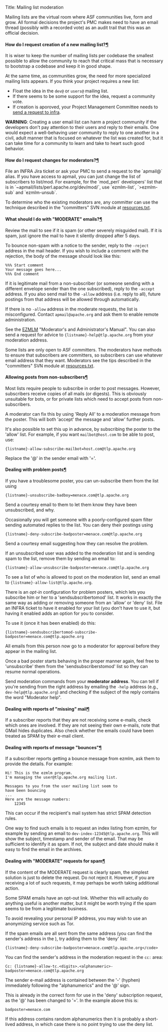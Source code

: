 Title: Mailing list moderation

Mailing lists are the virtual room where ASF communities live, form and grow. All formal decisions the project's PMC makes need to have an email thread (possibly with a recorded vote) as an audit trail that this was an official decision.

<h4 id="new-mailing-list">How do I request creation of a new mailing list?<a class="headerlink" href="#new-mailing-list" title="Permanent link">&para;</a></h4>

It is wiser to keep the number of mailing lists per codebase the smallest possible to allow the community to reach that critical mass that is necessary to bootstrap a codebase and keep it in good shape.

At the same time, as communities grow, the need for more specialized mailing lists appears. If you think your project requires a new list:

  - Float the idea in the `dev@` or `users@` mailing list.
  - If there seems to be some support for the idea, request a community vote.
  - If creation is aporoved, your Project Management Committee needs to [send a request to infra](contact.html).

**WARNING**: Creating a user email list can harm a project community if the developers don't pay attention to their users and reply to their emails. One would expect a well-behaving user community to reply to one another in a civil, adult manner that is focused on whatever the list was created for, but it can take time for a community to learn and take to heart such good behavior.


<h4 id="mailing-list-moderators">How do I request changes for moderators?<a class="headerlink" href="#mailing-list-moderators" title="Permanent link">&para;</a></h4>
<p>File an INFRA Jira ticket or ask your PMC to send a request to the `apmail@` alias. If you have access to apmail, you can just change the list of subscribers
to list/mod. For example, for the `mod_perl` developers' list that is in `~apmail/lists/perl.apache.org/dev/mod/`, use 
`ezmlm-list`, `>ezmlm-sub` and `ezmlm-unsub`.

To determine who the existing moderators are, any committer can use the technique described in the "committers" SVN module at <a href="https://svn.apache.org/repos/private/committers/docs/resources.txt" target="_blank">resources.txt</a>.

<h4 id="mail-moderate">What should I do with "MODERATE" emails?<a class="headerlink" href="#mail-moderate" title="Permanent link">&para;</a></h4>

Review the mail to see if it is spam (or other severely misguided mail). If it is spam, just ignore the mail to have it silently dropped after 5 days.

To bounce non-spam with a notice to the sender, reply to the `-reject` address in the mail header. If you wish to include a comment with the rejection, the body of the message should look like this:

```
%%% Start comment
Your message goes here...
%%% End comment
```

If it is legitimate mail from a non-subscriber (or someone sending with a different envelope sender than the one subscribed), reply to the `-accept` address. If you also send mail to the `-allow` address (i.e. reply to all), future postings from that address will be allowed through automatically.

If there is no `-allow` address in the moderate requests, the list is misconfigured. Contact `apmail@apache.org` and ask them to enable remote administration.

See the <a href="http://www.ezmlm.org/" target="_blank">EZMLM</a> "Moderator's and Administrator's Manual". You can also send a request for advice to `{listname}-help@tlp.apache.org` from your moderation address.

Some lists are only open to ASF committers. The moderators have methods to ensure that subscribers are committers, so subscribers can use whatever email address that they want. Moderators see the tips described in the "committers" SVN module at <a href="https://svn.apache.org/repos/private/committers/docs/resources.txt" target="_blank">resources.txt</a>.

<h4 id="allowing_posts">Allowing posts from non-subscribers<a class="headerlink" href="#allowing_posts" title="Permanent link">&para;</a></h4>

Most lists require people to subscribe in order to post messages. However, subscribers receive copies of all mails (or digests). This is obviously unsuitable for bots, or for private lists which need to accept posts from non-subscribers.

A moderator can fix this by using 'Reply All' to a moderation message from the poster. This will both 'accept' the message and 'allow' further posts.

It's also possible to set this up in advance, by subscribing the poster to the 'allow' list. For example, if you want `mailbot@host.com` to be able to post, use:

```
{listname}-allow-subscribe-mailbot=host.com@tlp.apache.org
```

Replace the '@' in the sender email with '='.

<h4 id="problem_posts">Dealing with problem posts<a class="headerlink" href="#problem_posts" title="Permanent link">&para;</a></h4>

If you have a troublesome poster, you can un-subscribe them from the list using

```
{listname}-unsubscribe-badboy=menace.com@tlp.apache.org
```

Send a courtesy email to them to let them know they have been unsubscribed, and why.

Occasionally you will get someone with a poorly-configured spam filter sending automated replies to the list. You can deny their postings using

```
{listname}-deny-subscribe-badposter=menace.com@tlp.apache.org
```

Send a courtesy email suggesting how they can resolve the problem.

If an unsubscribed user was added to the moderation list and is sending spam to the list, remove them by sending an email to:

```
{listname}-allow-unsubscribe-badposter=menace.com@tlp.apache.org
```

To see a list of who is allowed to post on the moderation list, send an email to `{listname}-allow-list@tlp.apache.org`.

There is an <em>opt-in</em> configuration for problem posters, which lets you subscribe him or her to a 'sendsubscribertomod' list. It works in exactly the same way as adding or removing someone from an 'allow' or 'deny' list. File an INFRA ticket to have it enabled for your list (you don't have to use it, but having it enabled adds an option for you to consider.

To use it (once it has been enabled) do this:

```
{listname}-sendsubscribertomod-subscribe-badposter=menace.com@tlp.apache.org

```

All emails from this person now go to a moderator for approval before they appear in the mailing list.

Once a bad poster starts behaving in the proper manner again, feel free to 'unsubscribe' them from the 'sendsubscriberstomod' list so they can resume normal operations.

Send moderation commands from your **moderator address**.  You can tell if you're sending from the right address by emailing the `-help` address (e.g.,
`dev-help@tlp.apache.org`) and checking if the subject of the reply contains the word "Moderator help".

<h4 id="missing">Dealing with reports of "missing" mail<a class="headerlink" href="#missing" title="Permanent link">&para;</a></h4>

If a subscriber reports that they are not receiving some e-mails, check which ones are involved. If they are not seeing their own e-mails, note that GMail hides duplicates.
Also check whether the emails could have been treated as SPAM by their e-mail client.

<h4 id="bounce">Dealing with reports of message "bounces"<a class="headerlink" href="#bounce" title="Permanent link">&para;</a></h4>

If a subscriber reports getting a  bounce message from ezmlm, ask them to provide the details.
For example:

```
Hi! This is the ezmlm program.
I'm managing the user@tlp.apache.org mailing list.

Messages to you from the user mailing list seem to
have been bouncing
...
Here are the message numbers:
    12345

```

This can occur if the recipient's mail system has strict SPAM detection rules. 

One way to find such emails is to request an index listing from ezmlm, for example
by sending an email to `dev-index-12345@tlp.apache.org`. This will show the subject, timestamp and sender of the email. That may be sufficient to identify it as spam.
If not, the subject and date should make it easy to find the email in the archives.

<h4 id="spam">Dealing with "MODERATE" requests for spam<a class="headerlink" href="#spam" title="Permanent link">&para;</a></h4>

If the content of the MODERATE request is clearly spam, the simplest solution is just to delete the request. Do not reject it. However, if you are receiving a lot of such requests, it may perhaps be worth taking additional action.

Some SPAM emails have an opt-out link. Whether this will actually do anything useful is another matter, but it might be worth trying if the spam seems to be from a legitimate business.

To avoid revealing your personal IP address, you may wish to use an anonymizing service such as Tor.

If the spam emails are all sent from the same address (you can find the sender's address in the ), try adding them to the 'deny' list:

```
{listname}-deny-subscribe-badposter=menace.com@tlp.apache.org</code>
```

You can find the sender's address in the moderation request in the `cc:` area:
  
```
Cc: {listname}-allow-tc.<digits>.<alphanumeric>-badposter=menace.com@tlp.apache.org
```

The sender e-mail address is contained between the '-' (hyphen) immediately following the "alphanumerics" and the '@' sign.

This is already in the correct form for use in the 'deny' subscription request, as the '@' has been changed to '='. In the example above this is:

```
badposter=menace.com
```

If this address contains random alphanumerics then it is probably a short-lived address, in which case there is no point trying to use the deny list.</p>
